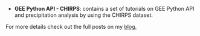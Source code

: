 - **GEE Python API - CHIRPS**: contains a set of tutorials on GEE Python API and precipitation analysis by using the CHIRPS dataset.

For more details check out the full posts on my [blog.](https://jm-marcenaro.github.io/hugo-toha.github.io/posts/gee/chirps/)